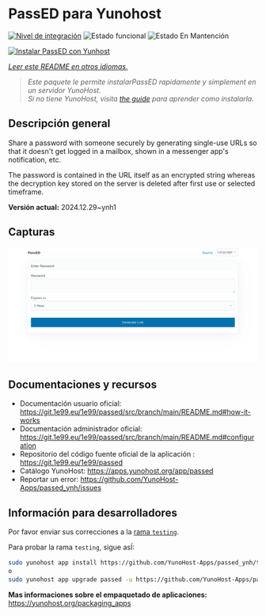 <!--
Este archivo README esta generado automaticamente<https://github.com/YunoHost/apps/tree/master/tools/readme_generator>
No se debe editar a mano.
-->

# PassED para Yunohost

[![Nivel de integración](https://apps.yunohost.org/badge/integration/passed)](https://ci-apps.yunohost.org/ci/apps/passed/)
![Estado funcional](https://apps.yunohost.org/badge/state/passed)
![Estado En Mantención](https://apps.yunohost.org/badge/maintained/passed)

[![Instalar PassED con Yunhost](https://install-app.yunohost.org/install-with-yunohost.svg)](https://install-app.yunohost.org/?app=passed)

*[Leer este README en otros idiomas.](./ALL_README.md)*

> *Este paquete le permite instalarPassED rapidamente y simplement en un servidor YunoHost.*  
> *Si no tiene YunoHost, visita [the guide](https://yunohost.org/install) para aprender como instalarla.*

## Descripción general

Share a password with someone securely by generating single-use URLs so that it doesn't get logged in a mailbox, shown in a messenger app's notification, etc. 

The password is contained in the URL itself as an encrypted string whereas the decryption key stored on the server is deleted after first use or selected timeframe. 


**Versión actual:** 2024.12.29~ynh1

## Capturas

![Captura de PassED](./doc/screenshots/passed_ynh.png)

## Documentaciones y recursos

- Documentación usuario oficial: <https://git.1e99.eu/1e99/passed/src/branch/main/README.md#how-it-works>
- Documentación administrador oficial: <https://git.1e99.eu/1e99/passed/src/branch/main/README.md#configuration>
- Repositorio del código fuente oficial de la aplicación : <https://git.1e99.eu/1e99/passed>
- Catálogo YunoHost: <https://apps.yunohost.org/app/passed>
- Reportar un error: <https://github.com/YunoHost-Apps/passed_ynh/issues>

## Información para desarrolladores

Por favor enviar sus correcciones a la [rama `testing`](https://github.com/YunoHost-Apps/passed_ynh/tree/testing).

Para probar la rama `testing`, sigue asÍ:

```bash
sudo yunohost app install https://github.com/YunoHost-Apps/passed_ynh/tree/testing --debug
o
sudo yunohost app upgrade passed -u https://github.com/YunoHost-Apps/passed_ynh/tree/testing --debug
```

**Mas informaciones sobre el empaquetado de aplicaciones:** <https://yunohost.org/packaging_apps>
